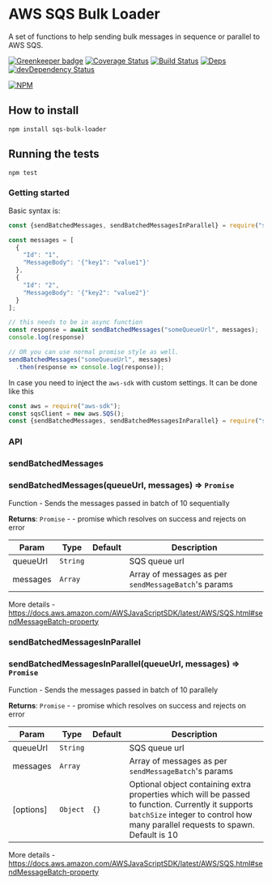 # AWS SQS Bulk Loader

A set of functions to help sending bulk messages in sequence or parallel to AWS SQS.

[![Greenkeeper badge](https://badges.greenkeeper.io/montumodi/sqs-bulk-loader.svg)](https://greenkeeper.io/)
[![Coverage Status](https://coveralls.io/repos/github/montumodi/sqs-bulk-loader/badge.svg?branch=master)](https://coveralls.io/github/montumodi/sqs-bulk-loader?branch=master)
[![Build Status](https://travis-ci.com/montumodi/sqs-bulk-loader.svg?branch=master)](https://travis-ci.com/montumodi/sqs-bulk-loader)
[![Deps](https://david-dm.org/montumodi/sqs-bulk-loader.svg)](https://david-dm.org/montumodi/sqs-bulk-loader#info=dependencies)
[![devDependency Status](https://david-dm.org/montumodi/sqs-bulk-loader/dev-status.svg)](https://david-dm.org/montumodi/sqs-bulk-loader#info=devDependencies)

[![NPM](https://nodei.co/npm/sqs-bulk-loader.png?downloads=true)](https://www.npmjs.com/package/sqs-bulk-loader/)

## How to install

```
npm install sqs-bulk-loader
```

## Running the tests

`npm test`

### Getting started

Basic syntax is:

```js
const {sendBatchedMessages, sendBatchedMessagesInParallel} = require("sqs-bulk-loader")();

const messages = [
  {
    "Id": "1",
    "MessageBody": '{"key1": "value1"}'
  },
  {
    "Id": "2",
    "MessageBody": '{"key2": "value2"}'
  }
];

// this needs to be in async function
const response = await sendBatchedMessages("someQueueUrl", messages);
console.log(response)

// OR you can use normal promise style as well.
sendBatchedMessages("someQueueUrl", messages)
  .then(response => console.log(response));

```

In case you need to inject the `aws-sdk` with custom settings. It can be done like this

```js
const aws = require("aws-sdk");
const sqsClient = new aws.SQS();
const {sendBatchedMessages, sendBatchedMessagesInParallel} = require("sqs-bulk-loader")(sqsClient);
```

### API

### sendBatchedMessages

### sendBatchedMessages(queueUrl, messages) ⇒ <code>Promise</code>
Function - Sends the messages passed in batch of 10 sequentially

**Returns**: <code>Promise</code> - - promise which resolves on success and rejects on error  

| Param | Type | Default | Description |
| --- | --- | --- | --- |
| queueUrl | <code>String</code> |  | SQS queue url |
| messages | <code>Array</code> |  | Array of messages as per `sendMessageBatch`'s params |

More details - https://docs.aws.amazon.com/AWSJavaScriptSDK/latest/AWS/SQS.html#sendMessageBatch-property

### sendBatchedMessagesInParallel

### sendBatchedMessagesInParallel(queueUrl, messages) ⇒ <code>Promise</code>
Function - Sends the messages passed in batch of 10 parallely

**Returns**: <code>Promise</code> - - promise which resolves on success and rejects on error  

| Param | Type | Default | Description |
| --- | --- | --- | --- |
| queueUrl | <code>String</code> |  | SQS queue url |
| messages | <code>Array</code> |  | Array of messages as per `sendMessageBatch`'s params |
| [options] | <code>Object</code> | <code>{}</code> | Optional object containing extra properties which will be passed to function. Currently it supports `batchSize` integer to control how many parallel requests to spawn. Default is 10 |

More details - https://docs.aws.amazon.com/AWSJavaScriptSDK/latest/AWS/SQS.html#sendMessageBatch-property
